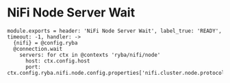 
# NiFi Node Server Wait

    module.exports = header: 'NiFi Node Server Wait', label_true: 'READY', timeout: -1, handler: ->
      {nifi} = @config.ryba
      @connection.wait
        servers: for ctx in @contexts 'ryba/nifi/node'
          host: ctx.config.host
          port: ctx.config.ryba.nifi.node.config.properties['nifi.cluster.node.protocol.port']
